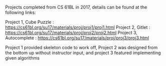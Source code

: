 Projects completed from CS 61BL in 2017, details can be found at the following links:

Project 1, Cube Puzzle : https://cs61bl.org/su17/materials/proj/proj1/proj1.html
Project 2, Gitlet : https://cs61bl.org/su17/materials/proj/proj2/proj2.html
Project 3, Autocomplete : https://cs61bl.org/su17/materials/proj/proj3/proj3.html

Project 1 provided skeleton code to work off, Project 2 was designed from the bottom up without instructor input, 
and project 3 featured implementing given algorithms
